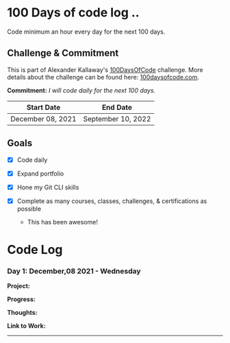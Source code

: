 # 100 Days of code log ..

Code minimum an hour every day for the next 100 days.

## Challenge & Commitment
This is part of Alexander Kallaway's [100DaysOfCode](https://github.com/Kallaway/100-days-of-code "the official repo") challenge. More details about the challenge can be found here: [100daysofcode.com](http://100daysofcode.com/ "100daysofcode.com").

**Commitment:** *I will code daily for the next 100 days.*

|  Start Date   | End Date     |
| ------------- | ------------ |
| December 08, 2021 | September 10, 2022 |

## Goals

- [x] Code daily
- [x] Expand portfolio
- [x] Hone my Git CLI skills
- [x] Complete as many courses, classes, challenges, & certifications as possible

  - This has been awesome! 

# Code Log

### Day 1: December,08 2021 - Wednesday

**Project:**

**Progress:**

**Thoughts:**

**Link to Work:**

---


